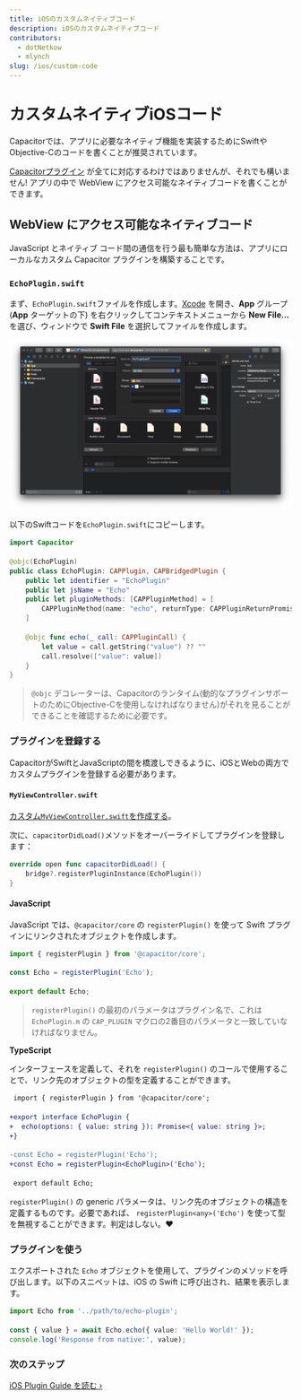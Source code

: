 ```yaml
---
title: iOSのカスタムネイティブコード
description: iOSのカスタムネイティブコード
contributors:
  - dotNetkow
  - mlynch
slug: /ios/custom-code
---
```


# カスタムネイティブiOSコード

Capacitorでは、アプリに必要なネイティブ機能を実装するためにSwiftやObjective-Cのコードを書くことが推奨されています。

[Capacitorプラグイン](/plugins.mdx) が全てに対応するわけではありませんが、それでも構いません! アプリの中で WebView にアクセス可能なネイティブコードを書くことができます。

## WebView にアクセス可能なネイティブコード

JavaScript とネイティブ コード間の通信を行う最も簡単な方法は、アプリにローカルなカスタム Capacitor プラグインを構築することです。

### `EchoPlugin.swift`

まず、`EchoPlugin.swift`ファイルを作成します。[Xcode](/main/ios/index.md#opening-the-ios-project) を開き、**App** グループ (**App** ターゲットの下) を右クリックしてコンテキストメニューから **New File...** を選び、ウィンドウで **Swift File** を選択してファイルを作成します。

![New Swift File in Xcode](../../../static/img/v6/docs/ios/xcode-new-swift-file.png)

以下のSwiftコードを`EchoPlugin.swift`にコピーします。

```swift
import Capacitor

@objc(EchoPlugin)
public class EchoPlugin: CAPPlugin, CAPBridgedPlugin {
    public let identifier = "EchoPlugin"
    public let jsName = "Echo"
    public let pluginMethods: [CAPPluginMethod] = [
        CAPPluginMethod(name: "echo", returnType: CAPPluginReturnPromise)
    ]

    @objc func echo(_ call: CAPPluginCall) {
        let value = call.getString("value") ?? ""
        call.resolve(["value": value])
    }
}
```

> `@objc` デコレーターは、Capacitorのランタイム(動的なプラグインサポートのためにObjective-Cを使用しなければなりません)がそれを見ることができることを確認するために必要です。

### プラグインを登録する

CapacitorがSwiftとJavaScriptの間を橋渡しできるように、iOSとWebの両方でカスタムプラグインを登録する必要があります。

#### `MyViewController.swift`

[カスタム`MyViewController.swift`を作成する](../ios/viewcontroller.md)。

次に、`capacitorDidLoad()`メソッドをオーバーライドしてプラグインを登録します：

```swift
override open func capacitorDidLoad() {
    bridge?.registerPluginInstance(EchoPlugin())
}
```

#### JavaScript

JavaScript では、`@capacitor/core` の `registerPlugin()` を使って Swift プラグインにリンクされたオブジェクトを作成します。

```typescript
import { registerPlugin } from '@capacitor/core';

const Echo = registerPlugin('Echo');

export default Echo;
```

> `registerPlugin()` の最初のパラメータはプラグイン名で、これは `EchoPlugin.m` の `CAP_PLUGIN` マクロの2番目のパラメータと一致していなければなりません。

**TypeScript**

インターフェースを定義して、それを `registerPlugin()` のコールで使用することで、リンク先のオブジェクトの型を定義することができます。

```diff
 import { registerPlugin } from '@capacitor/core';

+export interface EchoPlugin {
+  echo(options: { value: string }): Promise<{ value: string }>;
+}

-const Echo = registerPlugin('Echo');
+const Echo = registerPlugin<EchoPlugin>('Echo');

 export default Echo;
```

`registerPlugin()` の generic パラメータは、リンク先のオブジェクトの構造を定義するものです。必要であれば、 `registerPlugin<any>('Echo')` を使って型を無視することができます。判定はしない。❤️

### プラグインを使う

エクスポートされた `Echo` オブジェクトを使用して、プラグインのメソッドを呼び出します。以下のスニペットは、iOS の Swift に呼び出され、結果を表示します。

```typescript
import Echo from '../path/to/echo-plugin';

const { value } = await Echo.echo({ value: 'Hello World!' });
console.log('Response from native:', value);
```

### 次のステップ

[iOS Plugin Guide を読む &#8250;](/plugins/creating-plugins/ios-guide.md)
